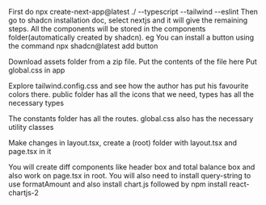 First do  npx create-next-app@latest ./ --typescript --tailwind --eslint
Then go to shadcn installation doc, select nextjs and it will give the remaining steps.
All the components will be stored in the components folder(automatically created by shadcn). eg You can install a button using the command
npx shadcn@latest add button

Download assets folder from a zip file. Put the contents of the file here
Put global.css in app

Explore tailwind.config.css and see how the author has put his favourite colors there. public folder has all the icons that we need, types has all the necessary types

The constants folder has all the routes. global.css also has the necessary utility classes

Make changes in layout.tsx, create a (root) folder with layout.tsx and page.tsx in it

You will create diff components like header box and total balance box and also work on page.tsx in root. You will also need to install query-string to use formatAmount and also install chart.js followed by npm install react-chartjs-2